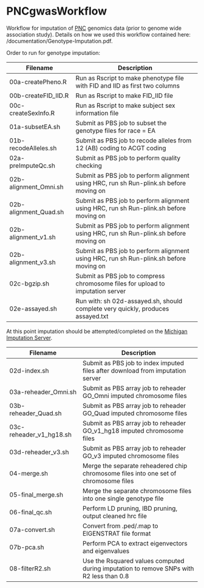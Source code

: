 # PNCgwasWorkflow
Workflow for imputation of [PNC](https://www.ncbi.nlm.nih.gov/projects/gap/cgi-bin/study.cgi?study_id=phs000607.v1.p1) genomics data (prior to genome wide association study). Details on how we used this workflow contained here: /documentation/Genotype-Imputation.pdf.

Order to run for genotype imputation:

| Filename               | Description                                                                                                |
| ---                    | ---                                                                                                        |
|00a-createPheno.R       |Run as Rscript to make phenotype file with FID and IID as first two columns                                 |
|00b-createFID_IID.R     |Run as Rscript to make FID_IID file                                                                         |
|00c-createSexInfo.R     |Run as Rscript to make subject sex information file                                                         |
|01a-subsetEA.sh         |Submit as PBS job to subset the genotype files for race = EA                                                |
|01b-recodeAlleles.sh    |Submit as PBS job to recode alleles from 12 (AB) coding to ACGT coding                                      |
|02a-preImputeQc.sh      |Submit as PBS job to perform quality checking                                                               |
|02b-alignment_Omni.sh   |Submit as PBS job to perform alignment using HRC, run sh Run-plink.sh before moving on                      |
|02b-alignment_Quad.sh   |Submit as PBS job to perform alignment using HRC, run sh Run-plink.sh before moving on                      |
|02b-alignment_v1.sh     |Submit as PBS job to perform alignment using HRC, run sh Run-plink.sh before moving on                      |
|02b-alignment_v3.sh     |Submit as PBS job to perform alignment using HRC, run sh Run-plink.sh before moving on                      |
|02c-bgzip.sh            |Submit as PBS job to compress chromosome files for upload to imputation server                              |
|02e-assayed.sh          |Run with: sh 02d-assayed.sh, should complete very quickly, produces assayed.txt                             |

At this point imputation should be attempted/completed on the [Michigan Imputation Server](https://imputationserver.sph.umich.edu).

| Filename               | Description                                                                                                |
| ---                    | ---                                                                                                        |
|02d-index.sh            |Submit as PBS job to index imputed files after download from imputation server                              |
|03a-reheader_Omni.sh    |Submit as PBS array job to reheader GO_Omni imputed chromosome files                                        |
|03b-reheader_Quad.sh    |Submit as PBS array job to reheader GO_Quad imputed chromosome files                                        |
|03c-reheader_v1_hg18.sh |Submit as PBS array job to reheader GO_v1_hg18 imputed chromosome files                                     |
|03d-reheader_v3.sh      |Submit as PBS array job to reheader GO_v3 imputed chromosome files                                          |
|04-merge.sh             |Merge the separate reheadered chip chromosome files into one set of chromosome files                        |
|05-final_merge.sh       |Merge the separate chromosome files into one single genotype file                                           |
|06-final_qc.sh          |Perform LD pruning, IBD pruning, output cleaned hrc file                                                    |
|07a-convert.sh          |Convert from  .ped/.map to EIGENSTRAT file format                                                           |
|07b-pca.sh              |Perform PCA to extract eigenvectors and eigenvalues                                                         |
|08-filterR2.sh          |Use the Rsquared values computed during imputation to remove SNPs with R2 less than 0.8                     |
